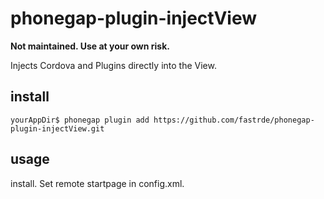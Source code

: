 # phonegap-plugin-injectView

**Not maintained. Use at your own risk.**

Injects Cordova and Plugins directly into the View.

## install
```
yourAppDir$ phonegap plugin add https://github.com/fastrde/phonegap-plugin-injectView.git
```

## usage

install. Set remote startpage in config.xml.
